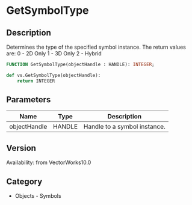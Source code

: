 # GetSymbolType

## Description
Determines the type of the specified symbol instance.  The return values are:
0 - 2D Only
1 - 3D Only
2 - Hybrid

```pascal
FUNCTION GetSymbolType(objectHandle : HANDLE): INTEGER;
```

```python
def vs.GetSymbolType(objectHandle):
    return INTEGER
```

## Parameters
|Name|Type|Description|
|---|---|---|
|objectHandle|HANDLE|Handle to a symbol instance.|

## Version
Availability: from VectorWorks10.0

## Category
* Objects - Symbols

